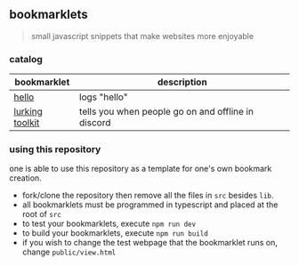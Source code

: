 ## bookmarklets

> small javascript snippets that make websites more enjoyable

### catalog

| bookmarklet | description |
| --- | --- |
| [hello](src/hello.ts) | logs "hello" | 
| [lurking toolkit](src/stalker.ts) | tells you when people go on and offline in discord |

### using this repository

one is able to use this repository as a template for one's own bookmark creation.

- fork/clone the repository then remove all the files in `src` besides `lib`.
- all bookmarklets must be programmed in typescript and placed at the root of `src`
- to test your bookmarklets, execute `npm run dev`
- to build your bookmarklets, execute `npm run build`
- if you wish to change the test webpage that the bookmarklet runs on, change `public/view.html`
